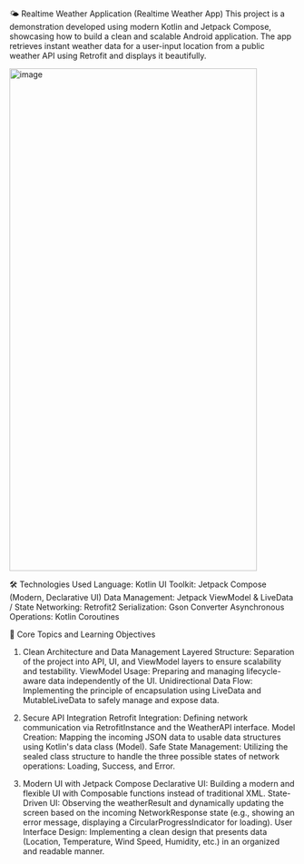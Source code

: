 🌤️ Realtime Weather Application (Realtime Weather App)
This project is a demonstration developed using modern Kotlin and Jetpack Compose, showcasing how to build a clean and scalable Android application. The app retrieves instant weather data for a user-input location from a public weather API using Retrofit and displays it beautifully.

<img width="436" height="885" alt="image" src="https://github.com/user-attachments/assets/675a8a6f-8334-4cdd-8a02-95414fc8ef7c" />


🛠️ Technologies Used
Language: Kotlin
UI Toolkit: Jetpack Compose (Modern, Declarative UI)
Data Management: Jetpack ViewModel & LiveData / State
Networking: Retrofit2
Serialization: Gson Converter
Asynchronous Operations: Kotlin Coroutines

🎯 Core Topics and Learning Objectives

1. Clean Architecture and Data Management
Layered Structure: Separation of the project into API, UI, and ViewModel layers to ensure scalability and testability.
ViewModel Usage: Preparing and managing lifecycle-aware data independently of the UI.
Unidirectional Data Flow: Implementing the principle of encapsulation using LiveData and MutableLiveData to safely manage and expose data.

2. Secure API Integration
Retrofit Integration: Defining network communication via RetrofitInstance and the WeatherAPI interface.
Model Creation: Mapping the incoming JSON data to usable data structures using Kotlin's data class (Model).
Safe State Management: Utilizing the sealed class structure to handle the three possible states of network operations: Loading, Success, and Error.

3. Modern UI with Jetpack Compose
Declarative UI: Building a modern and flexible UI with Composable functions instead of traditional XML.
State-Driven UI: Observing the weatherResult and dynamically updating the screen based on the incoming NetworkResponse state (e.g., showing an error message, displaying a CircularProgressIndicator for loading).
User Interface Design: Implementing a clean design that presents data (Location, Temperature, Wind Speed, Humidity, etc.) in an organized and readable manner.
